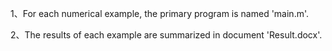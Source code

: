 1、For each numerical example, the primary program is named 'main.m'.

2、The results of each example are summarized in document 'Result.docx'.
